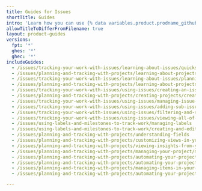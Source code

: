 ```yaml
---
title: Guides for Issues
shortTitle: Guides
intro: 'Learn how you can use {% data variables.product.prodname_github_issues %} to plan and track your work.'
allowTitleToDifferFromFilename: true
layout: product-guides
versions:
  fpt: '*'
  ghes: '*'
  ghec: '*'
includeGuides:
  - /issues/tracking-your-work-with-issues/learning-about-issues/quickstart
  - /issues/planning-and-tracking-with-projects/learning-about-projects/quickstart-for-projects
  - /issues/tracking-your-work-with-issues/learning-about-issues/planning-and-tracking-work-for-your-team-or-project
  - /issues/planning-and-tracking-with-projects/learning-about-projects/best-practices-for-projects
  - /issues/tracking-your-work-with-issues/using-issues/creating-an-issue
  - /issues/planning-and-tracking-with-projects/creating-projects/creating-a-project
  - /issues/tracking-your-work-with-issues/using-issues/managing-issue-types-in-an-organization
  - /issues/tracking-your-work-with-issues/using-issues/adding-sub-issues
  - /issues/tracking-your-work-with-issues/using-issues/filtering-and-searching-issues-and-pull-requests
  - /issues/tracking-your-work-with-issues/using-issues/viewing-all-of-your-issues-and-pull-requests
  - /issues/using-labels-and-milestones-to-track-work/managing-labels
  - /issues/using-labels-and-milestones-to-track-work/creating-and-editing-milestones-for-issues-and-pull-requests
  - /issues/planning-and-tracking-with-projects/understanding-fields
  - /issues/planning-and-tracking-with-projects/customizing-views-in-your-project
  - /issues/planning-and-tracking-with-projects/viewing-insights-from-your-project/creating-charts
  - /issues/planning-and-tracking-with-projects/managing-your-project/managing-project-templates-in-your-organization
  - /issues/planning-and-tracking-with-projects/automating-your-project/using-the-built-in-automations
  - /issues/planning-and-tracking-with-projects/automating-your-project/using-the-api-to-manage-projects
  - /issues/planning-and-tracking-with-projects/managing-items-in-your-project/adding-items-to-your-project
  - /issues/planning-and-tracking-with-projects/automating-your-project/automating-projects-using-actions

---
```

